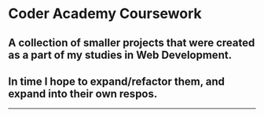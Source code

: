# Coder Academy Coursework

## A collection of smaller projects that were created as a part of my studies in Web Development.

## In time I hope to expand/refactor them, and expand into their own respos.

---
